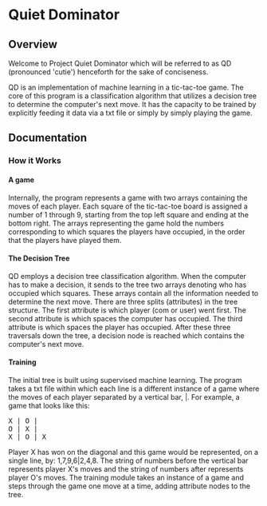 # Quiet Dominator
## Overview
Welcome to Project Quiet Dominator which will be referred to as QD (pronounced 'cutie') henceforth for the sake of conciseness.

QD is an implementation of machine learning in a tic-tac-toe game. The core of this program is a classification algorithm that utilizes a decision tree to determine the computer's next move. It has the capacity to be trained by explicitly feeding it data via a txt file or simply by simply playing the game.
## Documentation
### How it Works
#### A game
Internally, the program represents a game with two arrays containing the moves of each player. Each square of the tic-tac-toe board is assigned a number of 1 through 9, starting from the top left square and ending at the bottom right. The arrays representing the game hold the numbers corresponding to which squares the players have occupied, in the order that the players have played them.
#### The Decision Tree
QD employs a decision tree classification algorithm. When the computer has to make a decision, it sends to the tree two arrays denoting who has occupied which squares. These arrays contain all the information needed to determine the next move. There are three splits (attributes) in the tree structure. The first attribute is which player (com or user) went first. The second attribute is which spaces the computer has occupied. The third attribute is which spaces the player has occupied. After these three traversals down the tree, a decision node is reached which contains the computer's next move.
#### Training
The initial tree is built using supervised machine learning. The program takes a txt file within which each line is a different instance of a game where the moves of each player separated by a vertical bar, |. For example, a game that looks like this:
<pre>
X | O | 
O | X | 
X | O | X
</pre>
Player X has won on the diagonal and this game would be represented, on a single line, by: 1,7,9,6|2,4,8. The string of numbers before the vertical bar represents player X's moves and the string of numbers after represents player O's moves.
The training module takes an instance of a game and steps through the game one move at a time, adding attribute nodes to the tree.
